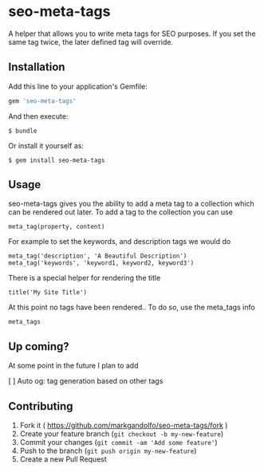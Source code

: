 # seo-meta-tags

A helper that allows you to write meta tags for SEO purposes. If you set the same tag twice, the later defined tag will override.

## Installation

Add this line to your application's Gemfile:

```ruby
gem 'seo-meta-tags'
```

And then execute:

    $ bundle

Or install it yourself as:

    $ gem install seo-meta-tags

## Usage

seo-meta-tags gives you the ability to add a meta tag to a collection which can be rendered out later.
To add a tag to the collection you can use

    meta_tag(property, content)

For example to set the keywords, and description tags we would do

    meta_tag('description', 'A Beautiful Description')
    meta_tag('keywords', 'keyword1, keyword2, keyword3')

There is a special helper for rendering the title

    title('My Site Title')

At this point no tags have been rendered.. To do so, use the meta_tags info

    meta_tags


## Up coming?

At some point in the future I plan to add

[ ] Auto og: tag generation based on other tags

## Contributing

1. Fork it ( https://github.com/markgandolfo/seo-meta-tags/fork )
2. Create your feature branch (`git checkout -b my-new-feature`)
3. Commit your changes (`git commit -am 'Add some feature'`)
4. Push to the branch (`git push origin my-new-feature`)
5. Create a new Pull Request
